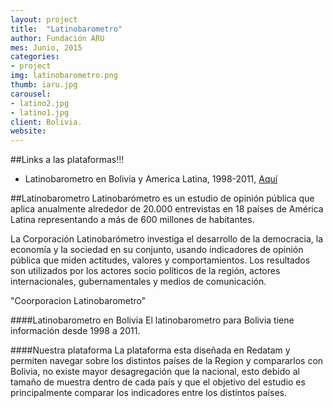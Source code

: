 ```yaml
---
layout: project
title:  "Latinobarometro"
author: Fundación ARU
mes: Junio, 2015
categories:
- project
img: latinobarometro.png
thumb: iaru.jpg
carousel:
- latino2.jpg
- latino1.jpg
client: Bolivia.
website: 
---
```

##Links a las plataformas!!!

* Latinobarometro en Bolivia y America Latina, 1998-2011, [Aquí](http://aru.noip.me/cgibin/RpWebEngine.exe/PortalAction?&MODE=MAIN&BASE=LATINO&MAIN=WebServerMain.inl)

##Latinobarometro
Latinobarómetro es un estudio de opinión pública que aplica anualmente alrededor de 20.000 entrevistas en 18 países de América Latina representando a más de 600 millones de habitantes. 

La Corporación Latinobarómetro investiga el desarrollo de la democracia, la economía y la sociedad en su conjunto, usando indicadores de opinión pública que miden actitudes, valores y comportamientos. Los resultados son utilizados por los actores socio políticos de la región, actores internacionales, gubernamentales y medios de comunicación.

"Coorporacion Latinobarometro"

####Latinobarometro en Bolivia
El latinobarometro para Bolivia tiene información desde 1998 a 2011.

####Nuestra plataforma
La plataforma esta diseñada en Redatam y permiten navegar sobre los distintos países de la Region y compararlos con Bolivia, no existe mayor desagregación que la nacional, esto debido al tamaño de muestra dentro de cada país y que el objetivo del estudio es principalmente comparar los indicadores entre los distintos países.